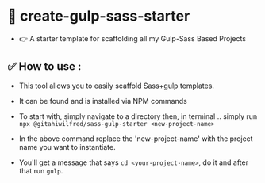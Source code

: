 # 👻 create-gulp-sass-starter

- 👉 A starter template for scaffolding all my Gulp-Sass Based Projects 

## ✅ How to use :

- This tool allows you to easily scaffold Sass+gulp templates.
- It can be found and is installed via NPM commands

- To start with, simply navigate to a directory then, in terminal ..
   simply run `npx @gitahiwilfred/sass-gulp-starter <new-project-name>`

- In the above command replace the 'new-project-name' with the project name you want to instantiate.
- You'll get a message that says `cd <your-project-name>`, do it and after that run `gulp`.
